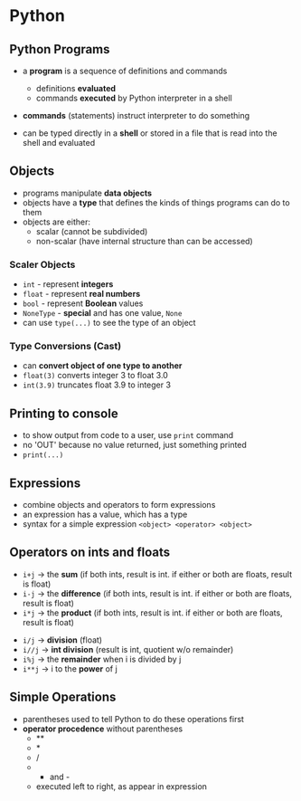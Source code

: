 # Python

## Python Programs

- a **program** is a sequence of definitions and commands

  - definitions **evaluated**
  - commands **executed** by Python interpreter in a shell

- **commands** (statements) instruct interpreter to do something

- can be typed directly in a **shell** or stored in a file that is read into the shell and evaluated

## Objects

- programs manipulate **data objects**
- objects have a **type** that defines the kinds of things programs can do to them
- objects are either:
  - scalar (cannot be subdivided)
  - non-scalar (have internal structure than can be accessed)

### Scaler Objects

- `int` - represent **integers**
- `float` - represent **real numbers**
- `bool` - represent **Boolean** values
- `NoneType` - **special** and has one value, `None`
- can use `type(...)` to see the type of an object

### Type Conversions (Cast)

- can **convert object of one type to another**
- `float(3)` converts integer 3 to float 3.0
- `int(3.9)` truncates float 3.9 to integer 3

## Printing to console

- to show output from code to a user, use `print` command
- no 'OUT' because no value returned, just something printed
- `print(...)`

## Expressions

- combine objects and operators to form expressions
- an expression has a value, which has a type
- syntax for a simple expression `<object> <operator> <object>`

## Operators on ints and floats

- `i+j` -> the **sum** (if both ints, result is int. if either or both are floats, result is float)
- `i-j` -> the **difference** (if both ints, result is int. if either or both are floats, result is float)
- `i*j` -> the **product** (if both ints, result is int. if either or both are floats, result is float)

* `i/j` -> **division** (float)
* `i//j` -> **int division** (result is int, quotient w/o remainder)
* `i%j` -> the **remainder** when i is divided by j
* `i**j` -> i to the **power** of j

## Simple Operations

- parentheses used to tell Python to do these operations first
- **operator procedence** without parentheses
  - \*\*
  - \*
  - /
  - - and -
  - executed left to right, as appear in expression

